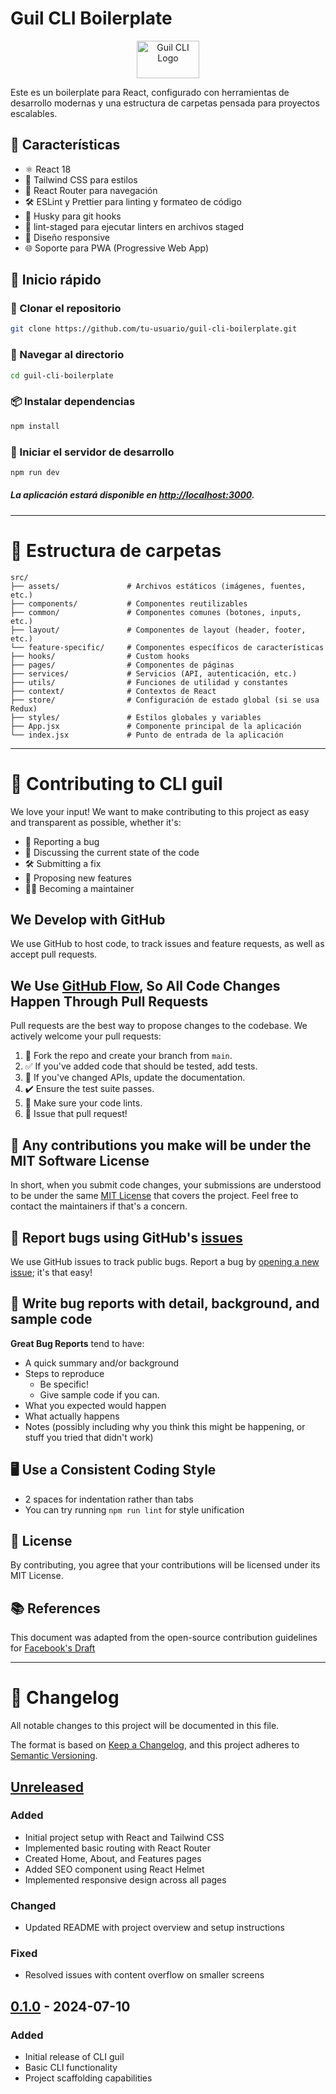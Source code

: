 
# Guil CLI Boilerplate

<p align="center">
  <img src="https://res.cloudinary.com/dfgjenml4/image/upload/v1720642021/jggk0zwejnbmsmlcd33g.png" alt="Guil CLI Logo" width="100" height="60">
</p>

Este es un boilerplate para React, configurado con herramientas de desarrollo modernas y una estructura de carpetas pensada para proyectos escalables.

## 🚀 Características

- ⚛️ React 18
- 🎨 Tailwind CSS para estilos
- 🧭 React Router para navegación
- 🛠 ESLint y Prettier para linting y formateo de código
- 🐶 Husky para git hooks
- 🚫 lint-staged para ejecutar linters en archivos staged
- 📱 Diseño responsive
- 🌐 Soporte para PWA (Progressive Web App)

## 🏁 Inicio rápido

### 🔧 Clonar el repositorio
```bash
git clone https://github.com/tu-usuario/guil-cli-boilerplate.git
```

### 📂 Navegar al directorio
```bash
cd guil-cli-boilerplate
```

### 📦 Instalar dependencias
```bash
npm install
```

### 🚀 Iniciar el servidor de desarrollo
```bash
npm run dev
```

##### La aplicación estará disponible en [http://localhost:3000](http://localhost:3000).

------------

# 📁 Estructura de carpetas

```plaintext
src/
├── assets/               # Archivos estáticos (imágenes, fuentes, etc.)
├── components/           # Componentes reutilizables
├── common/               # Componentes comunes (botones, inputs, etc.)
├── layout/               # Componentes de layout (header, footer, etc.)
└── feature-specific/     # Componentes específicos de características
├── hooks/                # Custom hooks
├── pages/                # Componentes de páginas
├── services/             # Servicios (API, autenticación, etc.)
├── utils/                # Funciones de utilidad y constantes
├── context/              # Contextos de React
├── store/                # Configuración de estado global (si se usa Redux)
├── styles/               # Estilos globales y variables
├── App.jsx               # Componente principal de la aplicación
└── index.jsx             # Punto de entrada de la aplicación
```

------------

# 🤝 Contributing to CLI guil

We love your input! We want to make contributing to this project as easy and transparent as possible, whether it's:

- 🐛 Reporting a bug
- 💬 Discussing the current state of the code
- 🛠 Submitting a fix
- 🌟 Proposing new features
- 👩‍💻 Becoming a maintainer

## We Develop with GitHub
We use GitHub to host code, to track issues and feature requests, as well as accept pull requests.

## We Use [GitHub Flow](https://guides.github.com/introduction/flow/index.html), So All Code Changes Happen Through Pull Requests
Pull requests are the best way to propose changes to the codebase. We actively welcome your pull requests:

1. 🍴 Fork the repo and create your branch from `main`.
2. ✅ If you've added code that should be tested, add tests.
3. 📖 If you've changed APIs, update the documentation.
4. ✔️ Ensure the test suite passes.
5. 🧹 Make sure your code lints.
6. 🔄 Issue that pull request!

## 📝 Any contributions you make will be under the MIT Software License
In short, when you submit code changes, your submissions are understood to be under the same [MIT License](http://choosealicense.com/licenses/mit/) that covers the project. Feel free to contact the maintainers if that's a concern.

## 🐞 Report bugs using GitHub's [issues](https://github.com/yourusername/cli-guil/issues)
We use GitHub issues to track public bugs. Report a bug by [opening a new issue](https://github.com/yourusername/cli-guil/issues/new); it's that easy!

## 🐛 Write bug reports with detail, background, and sample code

**Great Bug Reports** tend to have:

- A quick summary and/or background
- Steps to reproduce
  - Be specific!
  - Give sample code if you can.
- What you expected would happen
- What actually happens
- Notes (possibly including why you think this might be happening, or stuff you tried that didn't work)

## 🖥️ Use a Consistent Coding Style

* 2 spaces for indentation rather than tabs
* You can try running `npm run lint` for style unification

## 📜 License
By contributing, you agree that your contributions will be licensed under its MIT License.

## 📚 References
This document was adapted from the open-source contribution guidelines for [Facebook's Draft](https://github.com/facebook/draft-js/blob/master/CONTRIBUTING.md)

------------

# 📝 Changelog

All notable changes to this project will be documented in this file.

The format is based on [Keep a Changelog](https://keepachangelog.com/en/1.0.0/),
and this project adheres to [Semantic Versioning](https://semver.org/spec/v2.0.0.html).

## [Unreleased]

### Added
- Initial project setup with React and Tailwind CSS
- Implemented basic routing with React Router
- Created Home, About, and Features pages
- Added SEO component using React Helmet
- Implemented responsive design across all pages

### Changed
- Updated README with project overview and setup instructions

### Fixed
- Resolved issues with content overflow on smaller screens

## [0.1.0] - 2024-07-10

### Added
- Initial release of CLI guil
- Basic CLI functionality
- Project scaffolding capabilities

[Unreleased]: https://github.com/yourusername/cli-guil/compare/v0.1.0...HEAD
[0.1.0]: https://github.com/yourusername/cli-guil/releases/tag/v0.1.0
